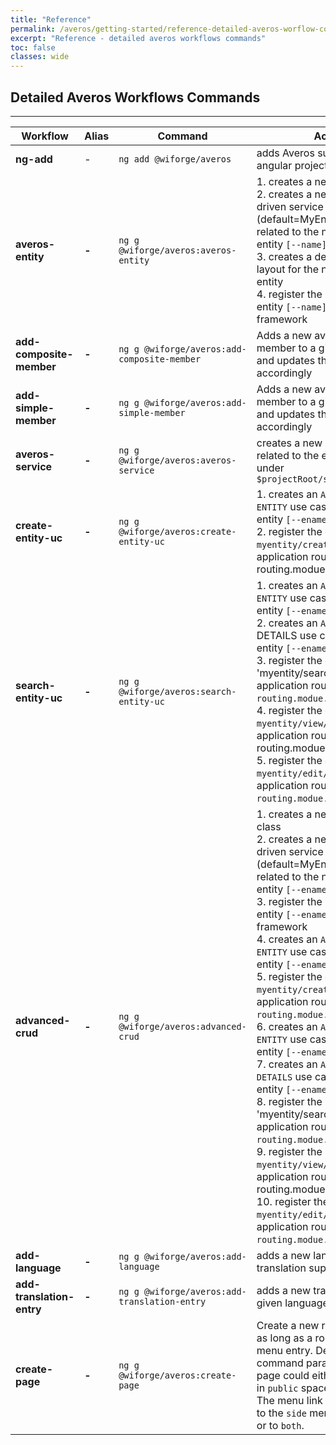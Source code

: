 ```yaml
---
title: "Reference"
permalink: /averos/getting-started/reference-detailed-averos-worflow-commands/
excerpt: "Reference - detailed averos workflows commands"
toc: false
classes: wide
---
```


## **Detailed Averos Workflows Commands**

------------

|  **Workflow** | **Alias** |  **Command** | **Actions** |
| ------------ | ------------ | ------------ | ------------ |
| **ng-add** | - |  `ng add @wiforge/averos` |adds Averos support to your angular project | 
| **averos-entity**  | **-**  | `ng g @wiforge/averos:averos-entity`  | 1. creates a new averos entity <br/>2. creates a new angular averos driven service named `[--sname]` (default=MyEntityNameService) related to the newly created entity `[--name]` <br/>3. creates a default entity view layout for the newly created entity<br/> 4. register the newly created entity `[--name]` in the averos framework|
| **add-composite-member**  | **-**  | `ng g @wiforge/averos:add-composite-member`  | Adds a new averos composite member to a given averos entity and updates the view layout accordingly |
| **add-simple-member**  | **-**  | `ng g @wiforge/averos:add-simple-member`  | Adds a new averos simple member to a given averos entity and updates the view layout accordingly |
| **averos-service**  | **-**  | `ng g @wiforge/averos:averos-service`  | creates a new entity Service related to the entity `[--ename]` under `$projectRoot/src/app/service`  |
| **create-entity-uc**  | **-**  |  `ng g @wiforge/averos:create-entity-uc` |  1. creates an `AVEROS CREATE ENTITY` use case related to the entity `[--ename]` <br/> 2. register the default route `myentity/create` to the main application route module (app-routing.modue.ts) |
| **search-entity-uc**  | **-**  | `ng g @wiforge/averos:search-entity-uc`  | 1. creates an `AVEROS SEARCH ENTITY` use case related to the entity `[--ename]` <br/> 2. creates an `AVEROS ENTITY` DETAILS use case related to the entity `[--ename]` <br/> 3. register the default route 'myentity/search' to the main application route module (`app-routing.modue.ts`) <br/> 4. register the default route `myentity/view/:id` to the main application route module (app-routing.modue.ts) <br/> 5. register the default route `myentity/edit/:id` to the main application route module (`app-routing.modue.ts`)  |
|  **advanced-crud** | **-**  | `ng g @wiforge/averos:advanced-crud`  |  1. creates a new averos entity class <br/> 2. creates a new angular averos driven service named `[--sname]` (default=MyEntityNameService) related to the newly created entity `[--ename]` <br/> 3. register the newly created entity `[--ename]` in the averos framework <br/> 4. creates an `AVEROS CREATE ENTITY` use case related to the entity `[--ename]` <br/> 5. register the default route `myentity/create` to the main application route module (`app-routing.modue.ts`) <br/> 6. creates an `AVEROS SEARCH ENTITY` use case related to the entity `[--ename]` <br/> 7. creates an `AVEROS ENTITY DETAILS` use case related to the entity `[--ename]` <br/> 8. register the route 'myentity/search' in the main application route module (`app-routing.modue.ts`) <br/> 9. register the route `myentity/view/:id` in the main application route module (app-routing.modue.ts) <br/> 10. register the route `myentity/edit/:id` in the main application route module (`app-routing.modue.ts`) |
| **add-language**  | **-**  | `ng g @wiforge/averos:add-language`  | adds a new language translation support  |
| **add-translation-entry**  | **-**  | `ng g @wiforge/averos:add-translation-entry`  | adds a new translation key to a given language  |
| **create-page**  | **-**  | `ng g @wiforge/averos:create-page`  |  Create a new raw averos page as long as a route and a default menu entry. Depending on the command parameters, the new page could either be available in `public` space or in `logged`. The menu link could be added to the `side` menu, the `top` menu or to `both`. |
